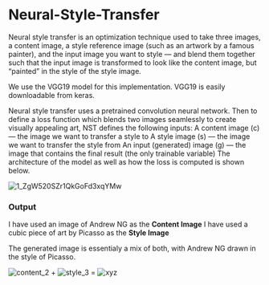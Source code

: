 # Neural-Style-Transfer

Neural style transfer is an optimization technique used to take three images, a content image, a style reference image (such as an artwork by a famous painter), and the input image you want to style — and blend them together such that the input image is transformed to look like the content image, but “painted” in the style of the style image.

We use the VGG19 model for this implementation. VGG19 is easily downloadable from keras.

Neural style transfer uses a pretrained convolution neural network. Then to define a loss function which blends two images seamlessly to create visually appealing art, NST defines the following inputs:
A content image (c) — the image we want to transfer a style to
A style image (s) — the image we want to transfer the style from
An input (generated) image (g) — the image that contains the final result (the only trainable variable)
The architecture of the model as well as how the loss is computed is shown below. 

![1_ZgW520SZr1QkGoFd3xqYMw](https://user-images.githubusercontent.com/30387574/83442587-06726080-a466-11ea-8b8f-d0f0ccdddeaf.jpeg)

<h3>Output</h3>
I have used an image of Andrew NG as the <b>Content Image</b>
I have used a cubic piece of art by Picasso as the <b>Style Image</b>

The generated image is essentialy a mix of both, with Andrew NG drawn in the style of Picasso.

![content_2](https://user-images.githubusercontent.com/30387574/83443189-f60eb580-a466-11ea-8fa7-0f443eef8886.jpg) + ![style_3](https://user-images.githubusercontent.com/30387574/83443229-0aeb4900-a467-11ea-9379-a9d14147b2af.jpg) = ![xyz](https://user-images.githubusercontent.com/30387574/83443267-18a0ce80-a467-11ea-826e-d9a8fd62a665.png)
